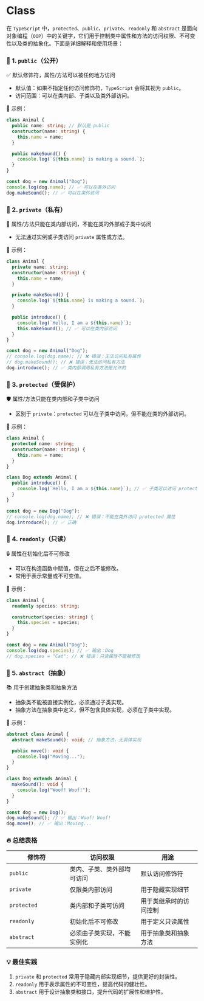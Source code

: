 # Class

在 `TypeScript` 中，`protected`、`public`、`private`、`readonly` 和 `abstract` 是面向对象编程（`OOP`）中的关键字，它们用于控制类中属性和方法的访问权限、不可变性以及类的抽象化。下面是详细解释和使用场景：

### 🎯 1. `public`（公开）

✅ 默认修饰符，属性/方法可以被任何地方访问

* 默认值：如果不指定任何访问修饰符，`TypeScript` 会将其视为 `public`。
* 访问范围：可以在类内部、子类以及类外部访问。

📌 示例：

```typescript
class Animal {
  public name: string; // 默认是 public
  constructor(name: string) {
    this.name = name;
  }

  public makeSound() {
    console.log(`${this.name} is making a sound.`);
  }
}

const dog = new Animal("Dog");
console.log(dog.name); // ✅ 可以在类外访问
dog.makeSound(); // ✅ 可以在类外访问
```

### 🎯 2. `private`（私有）

🚫 属性/方法只能在类内部访问，不能在类的外部或子类中访问

* 无法通过实例或子类访问 `private` 属性或方法。

📌 示例：

```typescript
class Animal {
  private name: string;
  constructor(name: string) {
    this.name = name;
  }

  private makeSound() {
    console.log(`${this.name} is making a sound.`);
  }

  public introduce() {
    console.log(`Hello, I am a ${this.name}`);
    this.makeSound(); // ✅ 可以在类内部访问
  }
}

const dog = new Animal("Dog");
// console.log(dog.name); // ❌ 错误：无法访问私有属性
// dog.makeSound(); // ❌ 错误：无法访问私有方法
dog.introduce(); // ✅ 类内部调用私有方法是允许的
```

### 🎯 3. `protected`（受保护）

🛡️ 属性/方法只能在类内部和子类中访问

* 区别于 `private`：`protected` 可以在子类中访问，但不能在类的外部访问。

📌 示例：

```typescript
class Animal {
  protected name: string;
  constructor(name: string) {
    this.name = name;
  }
}

class Dog extends Animal {
  public introduce() {
    console.log(`Hello, I am a ${this.name}`); // ✅ 子类可以访问 protected 属性
  }
}

const dog = new Dog("Dog");
// console.log(dog.name); // ❌ 错误：不能在类外访问 protected 属性
dog.introduce(); // ✅ 正确
```

### 🎯 4. `readonly`（只读）

🔒 属性在初始化后不可修改

* 可以在构造函数中赋值，但在之后不能修改。
* 常用于表示常量或不可变值。

📌 示例：

```typescript
class Animal {
  readonly species: string;

  constructor(species: string) {
    this.species = species;
  }
}

const dog = new Animal("Dog");
console.log(dog.species); // ✅ 输出：Dog
// dog.species = "Cat"; // ❌ 错误：只读属性不能被修改
```

### 🎯 5. `abstract`（抽象）

📚 用于创建抽象类和抽象方法

* 抽象类不能被直接实例化，必须通过子类实现。
* 抽象方法在抽象类中定义，但不包含具体实现，必须在子类中实现。

📌 示例：

```typescript
abstract class Animal {
  abstract makeSound(): void; // 抽象方法，无具体实现

  public move(): void {
    console.log("Moving...");
  }
}

class Dog extends Animal {
  makeSound(): void {
    console.log("Woof! Woof!");
  }
}

const dog = new Dog();
dog.makeSound(); // ✅ 输出：Woof! Woof!
dog.move(); // ✅ 输出：Moving...
```

### 🔥 总结表格

<table><thead><tr><th width="143">修饰符</th><th>访问权限</th><th>用途</th></tr></thead><tbody><tr><td><code>public</code></td><td>类内、子类、类外部均可访问</td><td>默认访问修饰符</td></tr><tr><td><code>private</code></td><td>仅限类内部访问</td><td>用于隐藏实现细节</td></tr><tr><td><code>protected</code></td><td>类内部和子类可访问</td><td>用于类继承时的访问控制</td></tr><tr><td><code>readonly</code></td><td>初始化后不可修改</td><td>用于定义只读属性</td></tr><tr><td><code>abstract</code></td><td>必须由子类实现，不能实例化</td><td>用于抽象类和抽象方法</td></tr></tbody></table>

### 💡 最佳实践

1. `private` 和 `protected` 常用于隐藏内部实现细节，提供更好的封装性。
2. `readonly` 用于表示属性的不可变性，提高代码的健壮性。
3. `abstract` 用于设计抽象类和接口，提升代码的扩展性和维护性。

